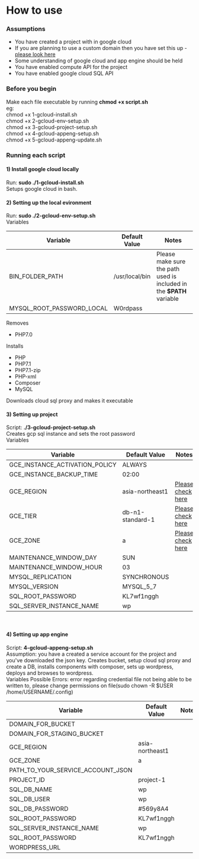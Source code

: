 # How to use  
### Assumptions  
* You have created a project with in google cloud  
* If you are planning to use a custom domain then you have set this up - [please look here](https://cloud.google.com/appengine/docs/standard/python/using-custom-domains-and-ssl)  
* Some understanding of google cloud and app engine should be held  
* You have enabled compute API for the project 
* You have enabled google cloud SQL API
  
### Before you begin
Make each file executable by running **chmod +x script.sh**  
eg:  
chmod +x 1-gcloud-install.sh  
chmod +x 2-gcloud-env-setup.sh  
chmod +x 3-gcloud-project-setup.sh  
chmod +x 4-gcloud-appeng-setup.sh  
chmod +x 5-gcloud-appeng-update.sh  
  
### Running each script
#### 1) Install google cloud locally
Run: **sudo ./1-gcloud-install.sh**  
Setups google cloud in bash.
<br />  

#### 2) Setting up the local evironment
Run: **sudo ./2-gcloud-env-setup.sh**  
Variables
  
| Variable | Default Value | Notes |  
| --- | --- | --- |  
| BIN_FOLDER_PATH | /usr/local/bin | Please make sure the path used is included in the **$PATH** variable |  
| MYSQL_ROOT_PASSWORD_LOCAL | W0rdpass | |

Removes  
* PHP7.0  
  
Installs  
* PHP  
* PHP7.1  
* PHP7.1-zip  
* PHP-xml  
* Composer  
* MySQL  
  
Downloads cloud sql proxy and makes it executable
<br />  

#### 3) Setting up project  
Script: **./3-gcloud-project-setup.sh**  
Creates gcp sql instance and sets the root password  
Variables
  
| Variable | Default Value | Notes |  
| --- | --- | --- |
| GCE_INSTANCE_ACTIVATION_POLICY | ALWAYS | |
| GCE_INSTANCE_BACKUP_TIME | 02:00 |  |
| GCE_REGION | asia-northeast1  | [Please check here](https://cloud.google.com/sql/docs/mysql/instance-locations) |
| GCE_TIER | db-n1-standard-1 | [Please check here](https://cloud.google.com/sql/pricing#2nd-gen-instance-pricing) |
| GCE_ZONE | a | [Please check here](https://cloud.google.com/compute/docs/regions-zones/regions-zones) |
| MAINTENANCE_WINDOW_DAY | SUN |  |
| MAINTENANCE_WINDOW_HOUR | 03 |  |
| MYSQL_REPLICATION | SYNCHRONOUS |  |
| MYSQL_VERSION | MYSQL_5_7 |  |
| SQL_ROOT_PASSWORD | KL7wf1nggh |  |
| SQL_SERVER_INSTANCE_NAME | wp |  |
<br />  
 
#### 4) Setting up app engine  
Script: **4-gcloud-appeng-setup.sh**  
Assumption: you have a created a service account for the project and you've downloaded the json key.
Creates bucket, setup cloud sql proxy and create a DB, installs components with composer, sets up wordpress, deploys and browses to wordpress.  
Variables
Possible Errors: error regarding credential file not being able to be written to, please change permissions on file(sudo chown -R $USER /home/USERNAME/.config)
  
| Variable | Default Value | Notes |
| --- | --- | --- |
| DOMAIN_FOR_BUCKET | |  |
| DOMAIN_FOR_STAGING_BUCKET | |  |
| GCE_REGION | asia-northeast1 |  |
| GCE_ZONE | a |  |
| PATH_TO_YOUR_SERVICE_ACCOUNT_JSON |  |  |
| PROJECT_ID | project-1 |  |
| SQL_DB_NAME | wp |  |
| SQL_DB_USER | wp |  |
| SQL_DB_PASSWORD | #569y8A4  |  |
| SQL_ROOT_PASSWORD | KL7wf1nggh |  |
| SQL_SERVER_INSTANCE_NAME | wp |  |
| SQL_ROOT_PASSWORD | KL7wf1nggh |  |
| WORDPRESS_URL |  |  |
<br />  